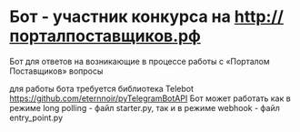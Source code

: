 # Бот - участник конкурса на http://порталпоставщиков.рф
Бот для ответов на возникающие в процессе работы с «Порталом Поставщиков» вопросы

для работы бота требуется библиотека Telebot https://github.com/eternnoir/pyTelegramBotAPI
Бот может работать как в режиме long polling - файл starter.py, так и в режиме webhook - файл entry_point.py



